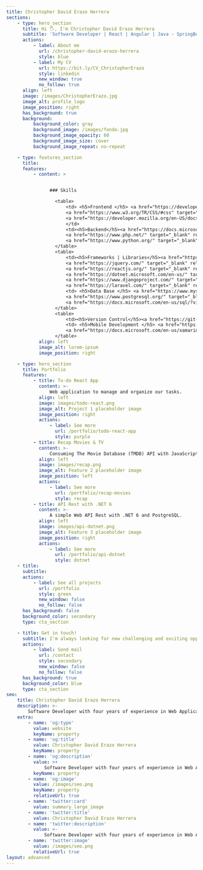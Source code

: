 ```yaml
---
title: Christopher David Erazo Herrera
sections:
    - type: hero_section
      title: Hi 🖐, I'm Christopher David Erazo Herrera
      subtitle: 'Software Developer | React | Angular | Java - SpringBoot | C# - .NET | JavaScript - TypeScript | Python | MAUI | SQLServer | PostgresSQL |'
      actions:
          - label: About me
            url: /christopher-david-erazo-herrera
            style: blue
          - label: My CV
            url: https://bit.ly/CV_ChristopherErazo
            style: linkedin
            new_window: true
            no_follow: true
      align: left
      image: /images/ChristopherErazo.jpg
      image_alt: profile_logo
      image_position: right
      has_background: true
      background:
          background_color: gray
          background_image: /images/fondo.jpg
          background_image_opacity: 60
          background_image_size: cover
          background_image_repeat: no-repeat

    - type: features_section
      title:
      features:
          - content: >


                ### Skills

                  <table>
                      <td> <h5>Frontend </h5> <a href="https://developer.mozilla.org/en-US/docs/Glossary/HTML5" target="_blank" rel="noreferrer"><img src="https://raw.githubusercontent.com/danielcranney/readme-generator/main/public/icons/skills/html5-colored.svg" width="48" height="48" alt="HTML5" /></a>
                      <a href="https://www.w3.org/TR/CSS/#css" target="_blank" rel="noreferrer"><img src="https://raw.githubusercontent.com/danielcranney/readme-generator/main/public/icons/skills/css3-colored.svg" width="48" height="48" alt="CSS3" /></a>
                      <a href="https://developer.mozilla.org/en-US/docs/Web/JavaScript" target="_blank" rel="noreferrer"><img src="https://raw.githubusercontent.com/danielcranney/readme-generator/main/public/icons/skills/javascript-colored.svg" width="48" height="48" alt="Javascript" /></a>
                      </td>
                      <td><h5>Backend</h5><a href="https://docs.microsoft.com/en-us/dotnet/csharp/" target="_blank" rel="noreferrer"><img src="https://raw.githubusercontent.com/danielcranney/readme-generator/main/public/icons/skills/csharp-colored.svg" width="48" height="48" alt="C#" /></a>
                      <a href="https://www.php.net/" target="_blank" rel="noreferrer"><img src="https://raw.githubusercontent.com/danielcranney/readme-generator/main/public/icons/skills/php-colored.svg" width="48" height="48" alt="PHP" /></a>
                      <a href="https://www.python.org/" target="_blank" rel="noreferrer"><img src="https://raw.githubusercontent.com/danielcranney/readme-generator/main/public/icons/skills/python-colored.svg" width="48" height="48" alt="Python" /></a></td>            
                  </table>
                  <table>
                      <td><h5>Frameworks | Libraries</h5><a href="https://getbootstrap.com/" target="_blank" rel="noreferrer"><img src="https://raw.githubusercontent.com/danielcranney/readme-generator/main/public/icons/skills/bootstrap-colored.svg" width="48" height="48" alt="Bootstrap" /></a>
                      <a href="https://jquery.com/" target="_blank" rel="noreferrer"><img src="https://raw.githubusercontent.com/danielcranney/readme-generator/main/public/icons/skills/jquery-colored.svg" width="48" height="48" alt="JQuery" /></a> 
                      <a href="https://reactjs.org/" target="_blank" rel="noreferrer"><img src="https://raw.githubusercontent.com/danielcranney/readme-generator/main/public/icons/skills/react-colored.svg" width="48" height="48" alt="React" /></a>
                      <a href="https://dotnet.microsoft.com/en-us/" target="_blank" rel="noreferrer"><img src="https://raw.githubusercontent.com/danielcranney/readme-generator/main/public/icons/skills/dot-net-colored.svg" width="48" height="48" alt=".NET" /></a>
                      <a href="https://www.djangoproject.com/" target="_blank" rel="noreferrer"><img src="https://raw.githubusercontent.com/danielcranney/readme-generator/main/public/icons/skills/django-colored.svg" width="48" height="48" alt="Django" /></a>
                      <a href="https://laravel.com/" target="_blank" rel="noreferrer"><img src="https://raw.githubusercontent.com/danielcranney/readme-generator/main/public/icons/skills/laravel-colored.svg" width="48" height="48" alt="Lavarel" /></a></td>
                      <td> <h5>Data Base </h5> <a href="https://www.mysql.com/" target="_blank" rel="noreferrer"><img src="https://raw.githubusercontent.com/danielcranney/readme-generator/main/public/icons/skills/mysql-colored.svg" width="48" height="48" alt="MySQL" /></a>
                      <a href="https://www.postgresql.org/" target="_blank" rel="noreferrer"><img src="https://raw.githubusercontent.com/danielcranney/readme-generator/main/public/icons/skills/postgresql-colored.svg" width="48" height="48" alt="PostgreSQL" /></a>
                      <a href="https://docs.microsoft.com/en-us/sql/?view=sql-server-ver16" target="_blank" rel="noreferrer"><img src="/icons/sql-server.svg" width="48" height="48" alt="SQL-Server" /></a> </td>
                  </table>
                  <table>
                      <td><h5>Version Control</h5><a href="https://git-scm.com/doc" target="_blank" rel="noreferrer"><img src="/icons/git.svg" width="48" height="48" alt="Git" /></a> <a href="https://docs.github.com/es" target="_blank" rel="noreferrer"><img src="/icons/github.svg" width="48" height="48" alt="GitHub" /></a></td>
                      <td> <h5>Mobile Development </h5> <a href="https://flutter.dev/" target="_blank" rel="noreferrer"><img src="https://raw.githubusercontent.com/danielcranney/readme-generator/main/public/icons/skills/flutter-colored.svg" width="48" height="48" alt="Flutter" /></a>
                      <a href="https://docs.microsoft.com/en-us/xamarin/get-started/what-is-xamarin-forms" target="_blank" rel="noreferrer"><img src="/icons/xamarin.svg" width="48" height="48" alt="xamarin" /></a></td>
                  </table>
            align: left
            image_alt: lorem-ipsum
            image_position: right

    - type: hero_section
      title: Portfolio
      features:
          - title: To-do React App
            content: >-
                Web application to manage and organize our tasks.
            align: left
            image: images/todo-react.png
            image_alt: Project 1 placeholder image
            image_position: right
            actions:
                - label: See more
                  url: /portfolio/todo-react-app
                  style: purple
          - title: Recap Movies & TV
            content: >-
                Consuming The Movie Database (TMDB) API with JavaScript using axios.
            align: left
            image: images/recap.png
            image_alt: Feature 2 placeholder image
            image_position: left
            actions:
                - label: See more
                  url: /portfolio/recap-movies
                  style: recap
          - title: API Rest with .NET 6
            content: >-
                A simple Web API Rest with .NET 6 and PostgreSQL.
            align: left
            image: images/api-dotnet.png
            image_alt: Feature 3 placeholder image
            image_position: right
            actions:
                - label: See more
                  url: /portfolio/api-dotnet
                  style: dotnet
    - title:
      subtitle:
      actions:
          - label: See all projects
            url: /portfolio
            style: green
            new_window: false
            no_follow: false
      has_background: false
      background_color: secondary
      type: cta_section

    - title: Get in touch!
      subtitle: I'm always looking for new challenging and exciting opportunities. So feel free to send me an email.
      actions:
          - label: Send mail
            url: /contact
            style: secondary
            new_window: false
            no_follow: false
      has_background: true
      background_color: blue
      type: cta_section
seo:
    title: Christopher David Erazo Herrera
    description: >-
        Software Developer with four years of experience in Web Application Development. I have participated in the development of mobile...
    extra:
        - name: 'og:type'
          value: website
          keyName: property
        - name: 'og:title'
          value: Christopher David Erazo Herrera
          keyName: property
        - name: 'og:description'
          value: >+
              Software Developer with four years of experience in Web Application Development. I have participated in the development of mobile...
          keyName: property
        - name: 'og:image'
          value: /images/seo.png
          keyName: property
          relativeUrl: true
        - name: 'twitter:card'
          value: summary_large_image
        - name: 'twitter:title'
          value: Christopher David Erazo Herrera
        - name: 'twitter:description'
          value: >-
              Software Developer with four years of experience in Web Application Development. I have participated in the development of mobile...
        - name: 'twitter:image'
          value: /images/seo.png
          relativeUrl: true
layout: advanced
---
```

